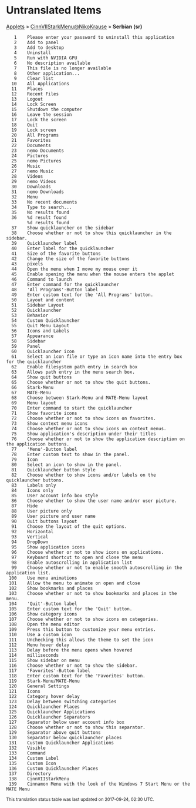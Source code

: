 # Untranslated Items
[Applets](../../../README.md) &#187; [CinnVIIStarkMenu@NikoKrause](../README.md) &#187; **Serbian (sr)**

       1	Please enter your password to uninstall this application
       2	Add to panel
       3	Add to desktop
       4	Uninstall
       5	Run with NVIDIA GPU
       6	No description available
       7	This file is no longer available
       8	Other application...
       9	Clear list
      10	All Applications
      11	Places
      12	Recent Files
      13	Logout
      14	Lock Screen
      15	Shutdown the computer
      16	Leave the session
      17	Lock the screen
      18	Quit
      19	Lock screen
      20	All Programs
      21	Favorites
      22	Documents
      23	nemo Documents
      24	Pictures
      25	nemo Pictures
      26	Music
      27	nemo Music
      28	Videos
      29	nemo Videos
      30	Downloads
      31	nemo Downloads
      32	Menu
      33	No recent documents
      34	Type to search...
      35	No results found
      36	%d result found
            %d results found
      37	Show quicklauncher on the sidebar
      38	Choose whether or not to show this quicklauncher in the sidebar.
      39	Quicklauncher label
      40	Enter label for the quicklauncher
      41	Size of the favorite buttons
      42	Change the size of the favorite buttons
      43	pixels
      44	Open the menu when I move my mouse over it
      45	Enable opening the menu when the mouse enters the applet
      46	Command to launch
      47	Enter command for the quicklauncher
      48	'All Programs'-Button label
      49	Enter custom text for the 'All Programs' button.
      50	Layout and content
      51	Sidebar Layout
      52	Quicklauncher
      53	Behavior
      54	Custom Quicklauncher
      55	Quit Menu Layout
      56	Icons and Labels
      57	Appearance
      58	Sidebar
      59	Panel
      60	Quicklauncher icon
      61	Select an icon file or type an icon name into the entry box for the quicklauncher
      62	Enable filesystem path entry in search box
      63	Allows path entry in the menu search box.
      64	Show quit buttons
      65	Choose whether or not to show the quit buttons.
      66	Stark-Menu
      67	MATE-Menu
      68	Choose between Stark-Menu and MATE-Menu layout
      69	Menu layout
      70	Enter command to start the quicklauncher
      71	Show favorite icons
      72	Choose whether or not to show icons on favorites.
      73	Show context menu icons
      74	Choose whether or not to show icons on context menus.
      75	Show application's description under their titles
      76	Choose whether or not to show the application description on the application buttons.
      77	'Menu'-Button label
      78	Enter custom text to show in the panel.
      79	Icon
      80	Select an icon to show in the panel.
      81	Quicklauncher button style
      82	Choose whether to show icons and/or labels on the quicklauncher buttons.
      83	Labels only
      84	Icons only
      85	User account info box style
      86	Choose whether to show the user name and/or user picture.
      87	Hide
      88	User picture only
      89	User picture and user name
      90	Quit buttons layout
      91	Choose the layout of the quit options.
      92	Horizontal
      93	Vertical
      94	DropDown
      95	Show application icons
      96	Choose whether or not to show icons on applications.
      97	Keyboard shortcut to open and close the menu
      98	Enable autoscrolling in application list
      99	Choose whether or not to enable smooth autoscrolling in the application list.
     100	Use menu animations
     101	Allow the menu to animate on open and close
     102	Show bookmarks and places
     103	Choose whether or not to show bookmarks and places in the menu.
     104	'Quit'-Button label
     105	Enter custom text for the 'Quit' button.
     106	Show category icons
     107	Choose whether or not to show icons on categories.
     108	Open the menu editor
     109	Press this button to customize your menu entries.
     110	Use a custom icon
     111	Unchecking this allows the theme to set the icon
     112	Menu hover delay
     113	Delay before the menu opens when hovered
     114	milliseconds
     115	Show sidebar on menu
     116	Choose whether or not to show the sidebar.
     117	'Favorites'-Button label
     118	Enter custom text for the 'Favorites' button.
     119	Stark-Menu/MATE-Menu
     120	General Settings
     121	Icons
     122	Category hover delay
     123	Delay between switching categories
     124	Quicklauncher Places
     125	Quicklauncher Applications
     126	Quicklauncher Separators
     127	Separator below user account info box
     128	Choose whether or not to show this separator.
     129	Separator above quit buttons
     130	Separator below quicklauncher places
     131	Custom Quicklauncher Applications
     132	Visible
     133	Command
     134	Custom Label
     135	Custom Icon
     136	Custom Quicklauncher Places
     137	Directory
     138	CinnVIIStarkMenu
     139	Cinnamon Menu with the look of the Windows 7 Start Menu or the MATE Menu

<sup>This translation status table was last updated on 2017-09-24, 02:30 UTC.</sup>

